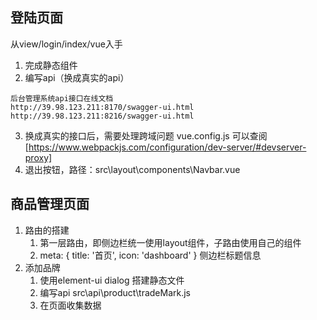 ## 登陆页面
  从view/login/index/vue入手
  1. 完成静态组件
  2. 编写api（换成真实的api） 
   ```
   后台管理系统api接口在线文档
   http://39.98.123.211:8170/swagger-ui.html
   http://39.98.123.211:8216/swagger-ui.html
   ```

  3. 换成真实的接口后，需要处理跨域问题 vue.config.js 可以查阅 [https://www.webpackjs.com/configuration/dev-server/#devserver-proxy]
  4. 退出按钮，路径：src\layout\components\Navbar.vue

## 商品管理页面
  1. 路由的搭建
     1. 第一层路由，即侧边栏统一使用layout组件，子路由使用自己的组件
     2. meta: { title: '首页', icon: 'dashboard' } 侧边栏标题信息
  2. 添加品牌
     1. 使用element-ui dialog 搭建静态文件
     2. 编写api src\api\product\tradeMark.js
     3. 在页面收集数据